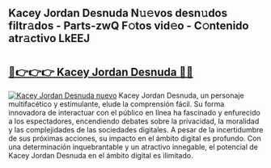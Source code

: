 ## Kacey Jordan Desnuda N𝚞𝚎vos desn𝚞dos filtr𝚊dos - Parts-zwQ F𝚘tos vid𝚎o - C𝚘ntenido atr𝚊ctivo LkEEJ

# <h2><a href="http://mb9mhj.tromn.icu/?c=Kacey+Jordan+Desnuda">🔗👉👉👉 Kacey Jordan Desnuda 🔗🔗</a></h2>

[![Kacey Jordan Desnuda nuevo](https://i.imgur.com/pEAQMta.gif)](http://mb9mhj.tromn.icu/?c=Kacey+Jordan+Desnuda)
Kacey Jordan Desnuda, un personaje multifacético y estimulante, elude la comprensión fácil. Su forma innovadora de interactuar con el público en línea ha fascinado y enfurecido a los espectadores, encendiendo debates sobre la privacidad, la moralidad y las complejidades de las sociedades digitales. A pesar de la incertidumbre de sus próximas acciones, su impacto en el ámbito digital es profundo. Con una determinación inquebrantable y un atractivo innegable, el potencial de Kacey Jordan Desnuda en el ámbito digital es ilimitado.

